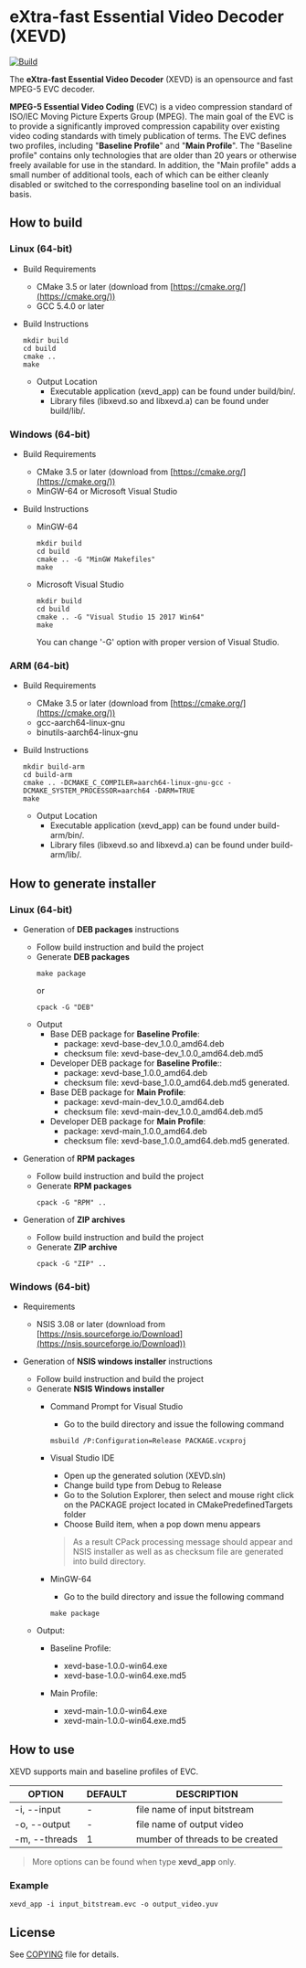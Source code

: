 # eXtra-fast Essential Video Decoder (XEVD)

[![Build](https://github.com/mpeg5/xevd/actions/workflows/build.yml/badge.svg?branch=master)](https://github.com/mpeg5/xevd/actions/workflows/build.yml)

The **eXtra-fast Essential Video Decoder** (XEVD) is an opensource and fast MPEG-5 EVC decoder.

**MPEG-5 Essential Video Coding** (EVC) is a video compression standard of ISO/IEC Moving Picture Experts Group (MPEG). The main goal of the EVC is to provide a significantly improved compression capability over existing video coding standards with timely publication of terms.
The EVC defines two profiles, including "**Baseline Profile**" and "**Main Profile**". The "Baseline profile" contains only technologies that are older than 20 years or otherwise freely available for use in the standard. In addition, the "Main profile" adds a small number of additional tools, each of which can be either cleanly disabled or switched to the corresponding baseline tool on an individual basis.

## How to build

### Linux (64-bit)
- Build Requirements
  - CMake 3.5 or later (download from [https://cmake.org/](https://cmake.org/))
  - GCC 5.4.0 or later

- Build Instructions
  ```
  mkdir build
  cd build
  cmake ..
  make
  ```
  - Output Location
    - Executable application (xevd_app) can be found under build/bin/.
    - Library files (libxevd.so and libxevd.a) can be found under build/lib/.

### Windows (64-bit)
- Build Requirements
  - CMake 3.5 or later (download from [https://cmake.org/](https://cmake.org/))
  - MinGW-64 or Microsoft Visual Studio

- Build Instructions
  - MinGW-64
    ```
    mkdir build
    cd build
    cmake .. -G "MinGW Makefiles"
    make
    ```
  - Microsoft Visual Studio
    ```
    mkdir build
    cd build
    cmake .. -G "Visual Studio 15 2017 Win64"
    make
    ```
    You can change '-G' option with proper version of Visual Studio.

### ARM (64-bit)
- Build Requirements
  - CMake 3.5 or later (download from [https://cmake.org/](https://cmake.org/))
  - gcc-aarch64-linux-gnu 
  - binutils-aarch64-linux-gnu

- Build Instructions
  ```
  mkdir build-arm
  cd build-arm
  cmake .. -DCMAKE_C_COMPILER=aarch64-linux-gnu-gcc -DCMAKE_SYSTEM_PROCESSOR=aarch64 -DARM=TRUE
  make
  ```
  - Output Location
    - Executable application (xevd_app) can be found under build-arm/bin/.
    - Library files (libxevd.so and libxevd.a) can be found under build-arm/lib/.

## How to generate installer

### Linux (64-bit)
- Generation of **DEB packages** instructions
  - Follow build instruction and build the project
  - Generate **DEB packages**
    ```
    make package
    ```
    or
    ```
    cpack -G "DEB"
    ```
  - Output
    - Base DEB package for **Baseline Profile**:
      - package: xevd-base-dev_1.0.0_amd64.deb
      - checksum file: xevd-base-dev_1.0.0_amd64.deb.md5
    - Developer DEB package for **Baseline Profile**::
      - package: xevd-base_1.0.0_amd64.deb
      - checksum file: xevd-base_1.0.0_amd64.deb.md5 generated.
    - Base DEB package for **Main Profile**:
      - package: xevd-main-dev_1.0.0_amd64.deb
      - checksum file: xevd-main-dev_1.0.0_amd64.deb.md5
    - Developer DEB package for **Main Profile**:
      - package: xevd-main_1.0.0_amd64.deb
      - checksum file: xevd-base_1.0.0_amd64.deb.md5 generated.

- Generation of **RPM packages**
  -  Follow build instruction and build the project
  -  Generate **RPM packages**
     ```
     cpack -G "RPM" ..
     ```

- Generation of **ZIP archives**
  -  Follow build instruction and build the project
  -  Generate **ZIP archive**
     ```
     cpack -G "ZIP" ..
     ```

### Windows (64-bit)
- Requirements
  - NSIS 3.08 or later (download from [https://nsis.sourceforge.io/Download](https://nsis.sourceforge.io/Download))

- Generation of **NSIS windows installer** instructions
  - Follow build instruction and build the project
  - Generate **NSIS Windows installer**
    - Command Prompt for Visual Studio
      - Go to the build directory and issue the following command
      ```
      msbuild /P:Configuration=Release PACKAGE.vcxproj
      ```

    - Visual Studio IDE
      - Open up the generated solution (XEVD.sln)
      - Change build type from Debug to Release
      - Go to the Solution Explorer, then select and mouse right click on the PACKAGE project located in CMakePredefinedTargets folder
      - Choose Build item, when a pop down menu appears

      > As a result CPack processing message should appear and NSIS installer as well as as checksum file are generated into build directory.

    - MinGW-64
      - Go to the build directory and issue the following command
      ```
      make package
      ```
  - Output:
    - Baseline Profile:
      - xevd-base-1.0.0-win64.exe
      - xevd-base-1.0.0-win64.exe.md5

    - Main Profile:
        - xevd-main-1.0.0-win64.exe
        - xevd-main-1.0.0-win64.exe.md5
## How to use
XEVD supports main and baseline profiles of EVC.

| OPTION                | DEFAULT   | DESCRIPTION                                    |
|-----------------------|-----------|------------------------------------------------|
| -i, --input           | -         | file name of input bitstream                   |
| -o, --output          | -         | file name of output video                      |
| -m, --threads         | 1         | mumber of threads to be created                |


>More options can be found when type **xevd_app** only.

### Example
	xevd_app -i input_bitstream.evc -o output_video.yuv

## License
See [COPYING](COPYING) file for details.
